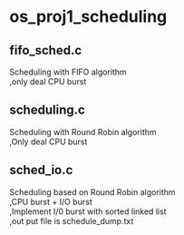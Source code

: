 # os_proj1_scheduling

fifo_sched.c
-----------
Scheduling with FIFO algorithm<br />
,only deal CPU burst <br />

scheduling.c 
-----------
  Scheduling with Round Robin algorithm<br />
  ,Only deal CPU burst<br />

sched_io.c
-----------
  Scheduling based on Round Robin algorithm<br />
  ,CPU burst + I/O burst<br />
  ,Implement I/0 burst with sorted linked list<br />
  ,out put file is schedule_dump.txt<br />

